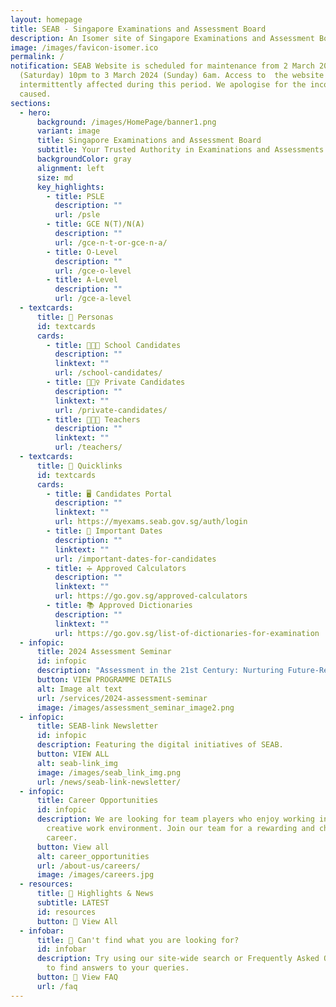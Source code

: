```yaml
---
layout: homepage
title: SEAB - Singapore Examinations and Assessment Board
description: An Isomer site of Singapore Examinations and Assessment Board
image: /images/favicon-isomer.ico
permalink: /
notification: SEAB Website is scheduled for maintenance from 2 March 2024
  (Saturday) 10pm to 3 March 2024 (Sunday) 6am. Access to  the website will be
  intermittently affected during this period. We apologise for the inconvenience
  caused.
sections:
  - hero:
      background: /images/HomePage/banner1.png
      variant: image
      title: Singapore Examinations and Assessment Board
      subtitle: Your Trusted Authority in Examinations and Assessments
      backgroundColor: gray
      alignment: left
      size: md
      key_highlights:
        - title: PSLE
          description: ""
          url: /psle
        - title: GCE N(T)/N(A)
          description: ""
          url: /gce-n-t-or-gce-n-a/
        - title: O-Level
          description: ""
          url: /gce-o-level
        - title: A-Level
          description: ""
          url: /gce-a-level
  - textcards:
      title: 👥 Personas
      id: textcards
      cards:
        - title: 👨🏻‍🎓 School Candidates
          description: ""
          linktext: ""
          url: /school-candidates/
        - title: 🙋🏻‍♀️ Private Candidates
          description: ""
          linktext: ""
          url: /private-candidates/
        - title: 👨🏻‍🏫 Teachers
          description: ""
          linktext: ""
          url: /teachers/
  - textcards:
      title: 🔗 Quicklinks
      id: textcards
      cards:
        - title: 🖥️ Candidates Portal
          description: ""
          linktext: ""
          url: https://myexams.seab.gov.sg/auth/login
        - title: 📅 Important Dates
          description: ""
          linktext: ""
          url: /important-dates-for-candidates
        - title: ➗ Approved Calculators
          description: ""
          linktext: ""
          url: https://go.gov.sg/approved-calculators
        - title: 📚 Approved Dictionaries
          description: ""
          linktext: ""
          url: https://go.gov.sg/list-of-dictionaries-for-examination
  - infopic:
      title: 2024 Assessment Seminar
      id: infopic
      description: "Assessment in the 21st Century: Nurturing Future-Ready Learners."
      button: VIEW PROGRAMME DETAILS
      alt: Image alt text
      url: /services/2024-assessment-seminar
      image: /images/assessment_seminar_image2.png
  - infopic:
      title: SEAB-link Newsletter
      id: infopic
      description: Featuring the digital initiatives of SEAB.
      button: VIEW ALL
      alt: seab-link_img
      image: /images/seab_link_img.png
      url: /news/seab-link-newsletter/
  - infopic:
      title: Career Opportunities
      id: infopic
      description: We are looking for team players who enjoy working in a dynamic and
        creative work environment. Join our team for a rewarding and challenging
        career.
      button: View all
      alt: career_opportunities
      url: /about-us/careers/
      image: /images/careers.jpg
  - resources:
      title: 📰 Highlights & News
      subtitle: LATEST
      id: resources
      button: 🔎 View All
  - infobar:
      title: 💬 Can't find what you are looking for?
      id: infobar
      description: Try using our site-wide search or Frequently Asked Questions (FAQs)
        to find answers to your queries.
      button: 🔎 View FAQ
      url: /faq
---
```

